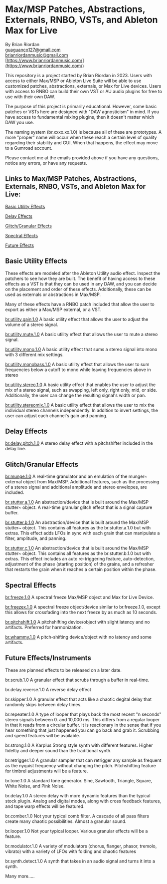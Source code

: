 # Max/MSP Patches, Abstractions, Externals, RNBO, VSTs, and Ableton Max for Live 
   
By Brian Riordan  
[guaguanco127@gmail.com](mailto:guaguanco127@gmail.com)  
[brianriordanmusic@gmail.com](mailto:brianriordanmusic@gmail.com)   
[https://www.brianriordanmusic.com/](https://www.brianriordanmusic.com/) 

This repository is a project started by Brian Riordan in 2023. Users with access to either Max/MSP or Ableton Live Suite will be able to use customized patches, abstractions, externals, or Max for Live devices. Users with access to RNBO can build their own VST or AU audio plugins for free to use with their own DAW.    

The purpose of this project is primarily educational. However, some basic patches or VSTs here are designed with "DAW agnosticism" in mind. If you have access to fundamental mixing plugins, then it doesn't matter which DAW you use.

The naming system (br.xxxx.xx.1.0) is because all of these are prototypes. A more "proper" name will occur when these reach a certain level of quality regarding their stability and GUI. When that happens, the effect may move to a Gumroad account. 

Please contact me at the emails provided above if you have any questions, notice any errors, or have any requests. 


## Links to Max/MSP Patches, Abstractions, Externals, RNBO, VSTs, and Ableton Max for Live:

[Basic Utility Effects](#utility) 

[Delay Effects](#delay)

[Glitch/Granular Effects](#grain)

[Spectral Effects](#spectral) 

[Future Effects](#future) 

## <a name="utility"></a>Basic Utility Effects

These effects are modeled after the Ableton Utility audio effect. Inspect the patchers to see how they are built. The benefit of having access to these effects as a VST is that they can be used in any DAW, and you can decide on the placement and order of these effects. Additionally, these can be used as externals or abstractions in Max/MSP.  

Many of these effects have a RNBO patch included that allow the user to export as either a Max/MSP external, or a VST. 

[br.utility.gain.1.0](https://github.com/guaguanco127/br.utility.gain.1.0)  A basic utility effect that allows the user to adjust the volume of a stereo signal.

[br.utility.mute.1.0](https://github.com/guaguanco127/br.utility.mute.1.0)  A basic utility effect that allows the user to mute a stereo signal.

[br.utility.mono.1.0](https://github.com/guaguanco127/br.utility.mono.1.0)  A basic utility effect that sums a stereo signal into mono with 3 different mix settings.

[br.utility.monobass.1.0](https://github.com/guaguanco127/br.utility.monobass.1.0) A basic utility effect that allows the user to sum frequencies below a cutoff to mono while leaving frequencies above in stereo
 
[br.utility.stereo.1.0](https://github.com/guaguanco127/br.utility.stereo.1.0)  A basic utility effect that enables the user to adjust the mix of a stereo signal, such as swapping, left only, right only, mid, or side. Additionally, the user can change the resulting signal's width or pan.

[br.utility.stereomix.1.0](https://github.com/guaguanco127/br.utility.stereomix.1.0) A basic utility effect that allows the user to mix the individual stereo channels independently. In addition to invert settings, the user can adjust each channel's gain and panning. 

## <a name="delay"></a>Delay Effects   

[br.delay.pitch.1.0](https://github.com/guaguanco127/br.delay.pitch.1.0) A stereo delay effect with a pitchshifter included in the delay line.

## <a name="grain"></a>Glitch/Granular Effects

[br.munge.1.0](https://github.com/guaguanco127/br.munge.1.0) A real-time granulator and an emulation of the munger~ external object from Max/MSP. Additional features, such as the processing of a stereo signal and additional amplitude and stereo envelopes, are included.

[br.stutter.a.1.0](https://github.com/guaguanco127/br.stutter.a.1.0) An abstraction/device that is built around the Max/MSP stutter~ object. A real-time granular glitch effect that is a signal capture buffer. 

[br.stutter.b.1.0](https://github.com/guaguanco127/br.stutter.b.1.0) An abstraction/device that is built around the Max/MSP stutter~ object. This contains all features as the br.stutter.a.1.0 but with extras. This effect adds LFOs in sync with each grain that can manipulate a filter, amplitude, and panning. 

[br.stutter.c.1.0](https://github.com/guaguanco127/br.stutter.c.1.0) An abstraction/device that is built around the Max/MSP stutter~ object. This contains all features as the br.stutter.b.1.0 but with extras. This effect includes an auto re-triggering feature, auto-detection, adjustment of the phase (starting position) of the grains, and a refresher that restarts the grain when it reaches a certain position within the phase.




## <a name="spectral"></a>Spectral Effects

[br.freeze.1.0](https://github.com/guaguanco127/br.freeze.1.0) A spectral freeze Max/MSP object and Max for Live Device.  

[br.freezex.1.0](https://github.com/guaguanco127/br.freezex.1.0) A spectral freeze object/device similar to br.freeze.1.0, except this allows for crossfading into the next freeze by as much as 10 seconds.

[br.pitchshift.1.0](https://github.com/guaguanco127/br.pitchshift.1.0) A pitchshifting device/object with slight latency and no artifacts. Preferred for harmonization.

[br.whammy.1.0](https://github.com/guaguanco127/br.whammy.1.0) A pitch-shifting device/object with no latency and some artifacts. 

## <a name="future"></a>Future Effects/Instruments

These are planned effects to be released on a later date. 

br.scrub.1.0 A granular effect that scrubs through a buffer in real-time. 

br.delay.reverse.1.0 A reverse delay effect 

br.skipper.1.0 A granular effect that acts like a chaotic degital delay that randomly skips between delay times. 

br.repeater.1.0 A type of looper that plays back the most recent "n seconds" stereo signals between 0. and 10,000 ms. This differs from a regular looper in that it reads from a circular buffer. It is reactionary in the sense that if you hear something that just happened you can go back and grab it. Scrubbing and speed features will be available. 

br.strong.1.0 A Karplus Strong style synth with different features. Higher fideltiy and deeper sound than the traditional synth. 

br.retrigger.1.0 A granular sampler that can retrigger any sample as frequent as the nyquist frequency without changing the pitch. Pitchshifting feature for timbrel adjustments will be a feature. 

br.tone.1.0 A standard tone generator. Sine, Sawtooth, Triangle, Square, White Noise, and Pink Noise. 

br.delay.1.0 A stereo delay with more dynamic features than the typical stock plugin. Analog and digital modes, along with cross feedback features, and tape warp effects will be featured.

br.comber.1.0 Not your typical comb filter. A cascade of all pass filters create many chaotic possibilities. Almost a granular sound. 

br.looper.1.0 Not your typical looper. Various granular effects will be a feature. 

br.modulator.1.0 A variety of modulators (chorus, flanger, phasor, tremolo, vibrato) with a variety of LFOs with folding and chaotic features 

br.synth.detect.1.0 A synth that takes in an audio signal and turns it into a synth.

Many more.....









